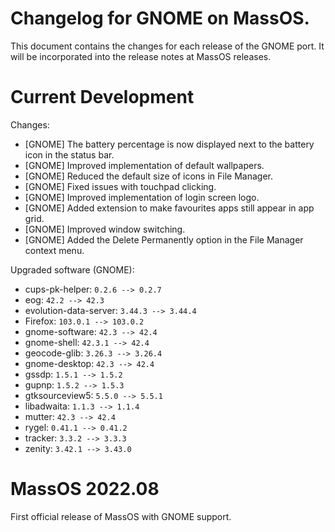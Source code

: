 # Changelog for GNOME on MassOS.
This document contains the changes for each release of the GNOME port. It will be incorporated into the release notes at MassOS releases.

# Current Development
Changes:

- [GNOME] The battery percentage is now displayed next to the battery icon in the status bar.
- [GNOME] Improved implementation of default wallpapers.
- [GNOME] Reduced the default size of icons in File Manager.
- [GNOME] Fixed issues with touchpad clicking.
- [GNOME] Improved implementation of login screen logo. 
- [GNOME] Added extension to make favourites apps still appear in app grid. 
- [GNOME] Improved window switching. 
- [GNOME] Added the Delete Permanently option in the File Manager context menu.

Upgraded software (GNOME):

- cups-pk-helper: `0.2.6 --> 0.2.7`
- eog: `42.2 --> 42.3`
- evolution-data-server: `3.44.3 --> 3.44.4`
- Firefox: `103.0.1 --> 103.0.2`
- gnome-software: `42.3 --> 42.4`
- gnome-shell: `42.3.1 --> 42.4`
- geocode-glib: `3.26.3 --> 3.26.4`
- gnome-desktop: `42.3 --> 42.4`
- gssdp: `1.5.1 --> 1.5.2`
- gupnp: `1.5.2 --> 1.5.3`
- gtksourceview5: `5.5.0 --> 5.5.1`
- libadwaita: `1.1.3 --> 1.1.4`
- mutter: `42.3 --> 42.4`
- rygel: `0.41.1 --> 0.41.2`
- tracker: `3.3.2 --> 3.3.3`
- zenity: `3.42.1 --> 3.43.0`

# MassOS 2022.08
First official release of MassOS with GNOME support.
